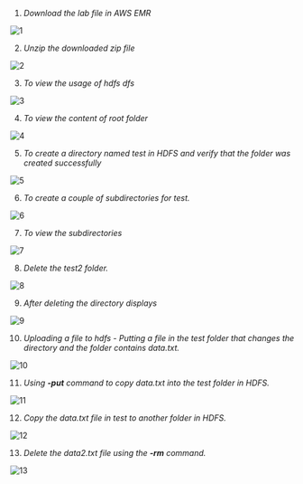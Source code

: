 1. *Download the lab file in AWS EMR*

![1](https://user-images.githubusercontent.com/44541800/85842215-f88dd200-b7bc-11ea-928d-ddebc0a104fb.png)


2. *Unzip the downloaded zip file*

![2](https://user-images.githubusercontent.com/44541800/85842224-fcb9ef80-b7bc-11ea-8c5b-71bfe369876e.png)


3. *To view the usage of hdfs dfs*

![3](https://user-images.githubusercontent.com/44541800/85842242-02afd080-b7bd-11ea-95f1-b44b7b06c32b.png)


4. *To view the content of root folder*

![4](https://user-images.githubusercontent.com/44541800/85842249-05122a80-b7bd-11ea-8585-65e8d92d204d.png)


5. *To create a directory named test in HDFS and  verify that the folder was created successfully*

![5](https://user-images.githubusercontent.com/44541800/85847786-b1f0a580-b7c5-11ea-8d8b-db48426090d7.png)


6. *To create a couple of subdirectories for test.*

![6](https://user-images.githubusercontent.com/44541800/85847789-b452ff80-b7c5-11ea-8ee1-61234723d8e5.png)


7. *To view the subdirectories*

![7](https://user-images.githubusercontent.com/44541800/85847796-b61cc300-b7c5-11ea-954d-f70360a7d504.png)


8. *Delete the test2 folder.*

![8](https://user-images.githubusercontent.com/44541800/85847814-bddc6780-b7c5-11ea-9645-04a20082611f.png)


9. *After deleting the directory displays*

![9](https://user-images.githubusercontent.com/44541800/85847836-c3d24880-b7c5-11ea-90e3-b2e3671219bd.png)


10. *Uploading a file to hdfs - Putting a file in the test folder that changes the directory and the folder contains data.txt.*

![10](https://user-images.githubusercontent.com/44541800/85847842-c6cd3900-b7c5-11ea-8c95-1ad6d47291b0.png)


11. *Using **-put** command to copy data.txt into the test folder in HDFS.*

![11](https://user-images.githubusercontent.com/44541800/85847851-c9c82980-b7c5-11ea-9605-620439254214.png)


12. *Copy the data.txt file in test to another folder in HDFS.*

![12](https://user-images.githubusercontent.com/44541800/85849643-f29dee00-b7c8-11ea-915b-df3cf028060b.png)


13. *Delete the data2.txt file using the **-rm** command.*

![13](https://user-images.githubusercontent.com/44541800/85849650-f5004800-b7c8-11ea-9a52-a9122ba444f2.png)
